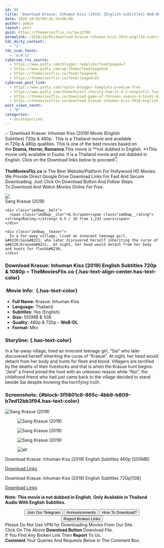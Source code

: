 ```yaml
---
id: 84
title: 'Download Krasue: Inhuman Kiss (2019) {English Subtitles} WeB-DL 480p [500MB] || 720p [1GB]'
date: 2020-10-01T09:42:54+00:00
author: admin
layout: post
guid: https://themoviesflix.co/?p=12796
permalink: /2020/10/01/download-krasue-inhuman-kiss-2019-english-subtitles-web-dl-480p-500mb-720p-1gb/
tdc_dirty_content:
  - "1"
tdc_icon_fonts:
  - 'a:0:{}'
cyberseo_rss_source:
  - https://www.psdly.com/blogger-template/feed?paged=7
  - https://www.psdly.com/wp-theme/feed?paged=6
  - https://themoviesflix.co/feed/?paged=6
  - https://themoviesflix.co/feed/?paged=25
cyberseo_post_link:
  - https://www.psdly.com/raptor-blogger-template-premium-free
  - https://www.psdly.com/themeforest-charity-hub-v1-4-2-nonprofit-fundraising-wordpress-7481543
  - https://themoviesflix.co/download-game-of-thrones-season-4-hindi-dubbed-480p-720p/
  - https://themoviesflix.co/download-krasue-inhuman-kiss-2019-english-480p-720p/
post_views_count:
  - "0"
categories:
  - Uncategorized
---
```

✅ Download Krasue: Inhuman Kiss (2019) Movie&nbsp;(English Subtitles)&nbsp;720p&nbsp;&&nbsp;480p&nbsp;. This is a Thailand movie and available in&nbsp;720p&nbsp;&&nbsp;480p&nbsp;qualities. This is one of the best movies based on the&nbsp;**Drama,&nbsp;Horror,&nbsp;Romance**.This movie is&nbsp;**not dubbed in&nbsp;English.&nbsp;**This movie only available in Esubs. It is a Thailand movie and not dubbed in English.&nbsp;Click on the Download links below to proceed👇

**TheMoviesFlix.co**&nbsp;is The Best Website/Platform For Hollywood HD Movies. We Provide Direct Google Drive Download Links For Fast And Secure Downloading. Just Click On Download Button&nbsp;_And Follow Steps To&nbsp;Download And Watch Movies Online For Free_.

<div class="imdbwp imdbwp--movie dark">
  <div class="imdbwp__thumb">
    <a class="imdbwp__link" target="_blank" title="Sang Krasue" href="https://www.imdb.com/title/tt9799992/" rel="nofollow noopener noreferrer"><img class="imdbwp__img" src="https://m.media-amazon.com/images/M/MV5BMTYzODY3ZDktOWI1Yy00MDZhLWI0NGMtNTg1ZjdjYTVmOWRlXkEyXkFqcGdeQXVyNjYyODQ0NDY@._V1_SX300.jpg" /></a>
  </div>
  
  <div class="imdbwp__content">
    <div class="imdbwp__header">
      <span class="imdbwp__title">Sang Krasue</span> (2019)
    </div>
    
    <div class="imdbwp__belt">
      <span class="imdbwp__star">6.5</span><span class="imdbwp__rating"><strong>Rating:</strong> 6.5 / 10 from 1,233 users</span>
    </div>
    
    <div class="imdbwp__teaser">
      In a far-away village, lived an innocent teenage girl, &#8220;Sai&#8221; who later discovered herself inheriting the curse of &#8220;Krasue&#8221;. At night, her head would detach from her body and hunts for flesh&#8230;
    </div>
  </div>
</div>

### Download Krasue: Inhuman Kiss (2019) English Subtitles 720p & 1080p ~ TheMoviesFlix.co {.has-text-align-center.has-text-color}

### &nbsp;Movie Info:&nbsp; {.has-text-color}

  * **Full Name:** Krasue: Inhuman Kiss
  * **Language:**&nbsp;Thailand
  * **Subtitles:**&nbsp;Yes (English)
  * **Size:**&nbsp;550MB & 1GB
  * **Quality:**&nbsp;480p & 720p –&nbsp;**WeB-DL**
  * **Format:**&nbsp;Mkv

### Storyline: {.has-text-color}

In a far-away village, lived an innocent teenage girl, “Sai” who later discovered herself inheriting the curse of “Krasue”. At night, her head would detach from her body and hunts for flesh and blood. Villagers are terrified by the deaths of their livestocks and that is when the Krasue hunt begins. “Jerd” a friend joined the hunt with an unknown reason while “Noi”, the childhood friend who had just came back to the village decided to stand beside Sai despite knowing the horrifying truth.

### Screenshots: {#block-3f5801c6-865c-4bb9-b809-b7ed12bb3f94.has-text-color}<figure class="wp-block-image">

![Sang Krasue (2019)](https://m.media-amazon.com/images/M/MV5BMDBhMTFhM2YtMzY2OS00Y2IyLWFjMGItYmJlYWRlYTk4N2VkXkEyXkFqcGdeQXVyNzI1NzMxNzM@._V1_QL50_SX1777_CR0,0,1777,999_AL_.jpg) </figure> <figure class="wp-block-image">![Sang Krasue (2019)](https://m.media-amazon.com/images/M/MV5BOTc4NzA3NTItMTNjMS00NTFiLWJlYTgtNDUwNzZjYTJmYmM0XkEyXkFqcGdeQXVyNzI1NzMxNzM@._V1_QL50_.jpg)</figure> <figure class="wp-block-image">![Sang Krasue (2019)](https://m.media-amazon.com/images/M/MV5BYjZlNThjOTYtMzhhMi00ZmI0LWFmNGEtZjE1OTY0NmI0YTUxXkEyXkFqcGdeQXVyNzI1NzMxNzM@._V1_QL50_SX1777_CR0,0,1777,999_AL_.jpg)</figure> <figure class="wp-block-image">![Sang Krasue (2019)](https://m.media-amazon.com/images/M/MV5BOTZiNjE3ODAtZDYzMy00N2UyLTkyN2QtNDIwYWJlZmI1ZGRiXkEyXkFqcGdeQXVyNzI1NzMxNzM@._V1_QL50_SX1777_CR0,0,1777,999_AL_.jpg)</figure> <figure class="wp-block-image">![alt](https://m.media-amazon.com/images/M/MV5BMGM3NGE2MzYtYjEyMy00MDZjLWIyZWUtNmU0NzdmNWM5ZTE1XkEyXkFqcGdeQXVyNzI1NzMxNzM@._V1_QL50_SX1777_CR0,0,1777,999_AL_.jpg)</figure> 

<p class="has-text-align-center has-text-color has-medium-font-size">
  Download Krasue: Inhuman Kiss (2019) English Subtitles 480p [500MB]
</p>

<span class="mb-center maxbutton-3-center"><span class="maxbutton-3-container mb-container"><a class="maxbutton-3 maxbutton maxbutton-post-button" target="_blank" rel="nofollow noopener noreferrer" href="https://coinquint.com/a11896/"><span class="mb-text">Download Links</span></a></span></span>

<p class="has-text-align-center has-text-color has-medium-font-size">
  Download Krasue: Inhuman Kiss (2019) English Subtitles 720p[1GB]
</p>

<span class="mb-center maxbutton-3-center"><span class="maxbutton-3-container mb-container"><a class="maxbutton-3 maxbutton maxbutton-post-button" target="_blank" rel="nofollow noopener noreferrer" href="https://coinquint.com/a11898/"><span class="mb-text">Download Links</span></a></span></span>

<p class="has-vivid-red-color has-text-color">
  <strong>Note: This movie is not dubbed in English</strong>, <strong>Only Available in Thailand Audio With English Subtitles.</strong>
</p>

<center>
</center>

<center>
  <a href="https://t.me/themoviesflixcom" target="_blank" data-wpel-link="external" rel="nofollow external noopener noreferrer"><button class="button button5">Join Our Telegram</button></a> <a href="https://themoviesflix.co/download-krasue-inhuman-kiss-2019-english-480p-720p/#" target="_blank" data-wpel-link="external" rel="nofollow external noopener noreferrer"><button class="button button5">Announcements</button></a> <a href="https://themoviesflix.com/how-to-download/" target="_blank" data-wpel-link="external" rel="nofollow external noopener noreferrer"><button class="button button5">How To Download?</button></a> <a href="https://themoviesflix.co/download-krasue-inhuman-kiss-2019-english-480p-720p/#" target="_blank" data-wpel-link="external" rel="nofollow external noopener noreferrer"><button class="button button5">Report Broken Links</button></a>
</center>

<div class="alert alert-danger">
  Please Do Not Use VPN for Downloading Movies From Our Site.
</div>

<div class="alert alert-success">
  Click On The Above <strong>Download Button</strong> Download File.
</div>

<div class="alert alert-warning">
  If You Find Any Broken Link Then <strong>Report</strong> To Us.
</div>

<div class="alert alert-info">
  <strong>Comment</strong> Your Queries And Requests Below In The Comment Box.
</div>